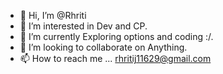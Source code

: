 - 👋 Hi, I’m @Rhriti
- 👀 I’m interested in Dev and CP.
- 🌱 I’m currently Exploring options and coding :/.
- 💞️ I’m looking to collaborate on Anything.
- 📫 How to reach me ... rhritij11629@gmail.com

<!---
Rhriti/Rhriti is a ✨ special ✨ repository because its `README.md` (this file) appears on your GitHub profile.
You can click the Preview link to take a look at your changes.
--->
